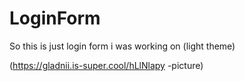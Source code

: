 # LoginForm
So this is just login form i was working on (light theme)

(https://gladnii.is-super.cool/hLlNlapy -picture)
